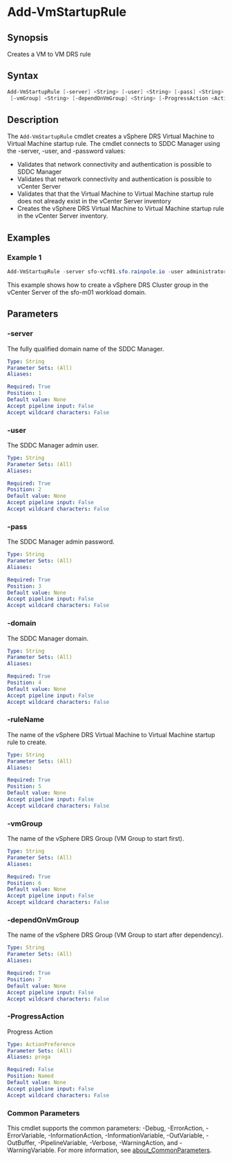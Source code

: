 # Add-VmStartupRule

## Synopsis

Creates a VM to VM DRS rule

## Syntax

```powershell
Add-VmStartupRule [-server] <String> [-user] <String> [-pass] <String> [-domain] <String> [-ruleName] <String>
 [-vmGroup] <String> [-dependOnVmGroup] <String> [-ProgressAction <ActionPreference>] [<CommonParameters>]
```

## Description

The `Add-VmStartupRule` cmdlet creates a vSphere DRS Virtual Machine to Virtual Machine startup rule.
The cmdlet
connects to SDDC Manager using the -server, -user, and -password values:

- Validates that network connectivity and authentication is possible to SDDC Manager
- Validates that network connectivity and authentication is possible to vCenter Server
- Validates that that the Virtual Machine to Virtual Machine startup rule does not already exist in the vCenter Server inventory
- Creates the vSphere DRS Virtual Machine to Virtual Machine startup rule in the vCenter Server inventory.

## Examples

### Example 1

```powershell
Add-VmStartupRule -server sfo-vcf01.sfo.rainpole.io -user administrator@vsphere.local -pass VMw@re1! -domain sfo-m01 -ruleName vm-vm-rule-wsa-vra -vmGroup sfo-m01-vm-group-wsa -dependOnVmGroup sfo-m01-vm-group-vra
```

This example shows how to create a vSphere DRS Cluster group in the vCenter Server of the sfo-m01 workload domain.

## Parameters

### -server

The fully qualified domain name of the SDDC Manager.

```yaml
Type: String
Parameter Sets: (All)
Aliases:

Required: True
Position: 1
Default value: None
Accept pipeline input: False
Accept wildcard characters: False
```

### -user

The SDDC Manager admin user.

```yaml
Type: String
Parameter Sets: (All)
Aliases:

Required: True
Position: 2
Default value: None
Accept pipeline input: False
Accept wildcard characters: False
```

### -pass

The SDDC Manager admin password.

```yaml
Type: String
Parameter Sets: (All)
Aliases:

Required: True
Position: 3
Default value: None
Accept pipeline input: False
Accept wildcard characters: False
```

### -domain

The SDDC Manager domain.

```yaml
Type: String
Parameter Sets: (All)
Aliases:

Required: True
Position: 4
Default value: None
Accept pipeline input: False
Accept wildcard characters: False
```

### -ruleName

The name of the vSphere DRS Virtual Machine to Virtual Machine startup rule to create.

```yaml
Type: String
Parameter Sets: (All)
Aliases:

Required: True
Position: 5
Default value: None
Accept pipeline input: False
Accept wildcard characters: False
```

### -vmGroup

The name of the vSphere DRS Group (VM Group to start first).

```yaml
Type: String
Parameter Sets: (All)
Aliases:

Required: True
Position: 6
Default value: None
Accept pipeline input: False
Accept wildcard characters: False
```

### -dependOnVmGroup

The name of the vSphere DRS Group (VM Group to start after dependency).

```yaml
Type: String
Parameter Sets: (All)
Aliases:

Required: True
Position: 7
Default value: None
Accept pipeline input: False
Accept wildcard characters: False
```

### -ProgressAction

Progress Action

```yaml
Type: ActionPreference
Parameter Sets: (All)
Aliases: proga

Required: False
Position: Named
Default value: None
Accept pipeline input: False
Accept wildcard characters: False
```

### Common Parameters

This cmdlet supports the common parameters: -Debug, -ErrorAction, -ErrorVariable, -InformationAction, -InformationVariable, -OutVariable, -OutBuffer, -PipelineVariable, -Verbose, -WarningAction, and -WarningVariable. For more information, see [about_CommonParameters](http://go.microsoft.com/fwlink/?LinkID=113216).
